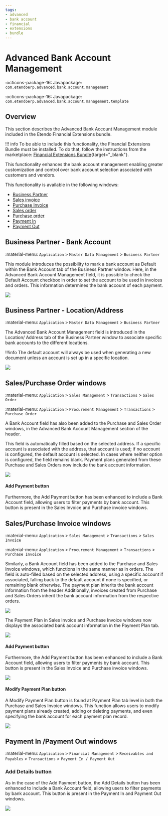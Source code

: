 ```yaml
---
tags:
- advanced
- bank account
- financial
- extensions
- bundle
---
```


# Advanced Bank Account Management

:octicons-package-16: Javapackage: `com.etendoerp.advanced.bank.account.management`

:octicons-package-16: Javapackage: `com.etendoerp.advanced.bank.account.management.template`

## Overview
This section describes the Advanced Bank Account Management module included in the Etendo Financial Extensions bundle.

!!! info
    To be able to include this functionality, the Financial Extensions Bundle must be installed. To do that, follow the instructions from the marketplace: [Financial Extensions Bundle](https://marketplace.etendo.cloud/#/product-details?module=9876ABEF90CC4ABABFC399544AC14558){target="_blank"}.

This functionality enhances the bank account management enabling greater customization and control over bank account selection associated with customers and vendors.

This functionality is available in the following windows: 

- [Business Partner](../../../basic-features/master-data-management/master-data.md#advanced-bank-account-management)
- [Sales invoice](../../../basic-features/sales-management/transactions.md#advanced-bank-account_1)
- [Purchase Invoice](../../../basic-features/procurement-management/transactions.md#advanced-bank-account_1)
- [Sales order](../../../basic-features/sales-management/transactions.md#advanced-bank-account)
- [Purchase order](../../../basic-features/procurement-management/transactions.md#advanced-bank-account)
- [Payment In](../../../basic-features/financial-management/receivables-and-payables/transactions.md#advanced-bank-account_1)
- [Payment Out](../../../basic-features/financial-management/receivables-and-payables/transactions.md#advanced-bank-account)

## Business Partner - Bank Account
:material-menu: `Application` > `Master Data Management` > `Business Partner`

This module introduces the possibility to mark a bank account as Default within the Bank Account tab of the Business Partner window. Here, in the Advanced Bank Account Management field, it is possible to check the Default Account checkbox in order to set the account to be used in invoices and orders. This information determines the bank account of each payment.

![](../../../../../assets/user-guide/etendo-classic/optional-features/bundles/financial-extensions/advanced-bank-account-management/aba1.png)

## Business Partner - Location/Address
:material-menu: `Application` > `Master Data Management` > `Business Partner` 

The Advanced Bank Account Management field is introduced in the Location/ Address tab of the Business Partner window to associate specific bank accounts to the different locations.  

!!!info
    The default account will always be used when generating a new document unless an account is set up in a specific location. 

![](../../../../../assets/user-guide/etendo-classic/optional-features/bundles/financial-extensions/advanced-bank-account-management/aba2.png)

## Sales/Purchase Order windows
:material-menu: `Application` > `Sales Management` > `Transactions` > `Sales Order`

:material-menu: `Application` > `Procurement Management` > `Transactions` > `Purchase Order`

A Bank Account field has also been added to the Purchase and Sales Order windows, in the Advanced Bank Account Management section of the header. 

This field is automatically filled based on the selected address. If a specific account is associated with the address, that account is used; if no account is configured, the default account is selected. In cases where neither option is configured, the field remains blank. Payment plans generated from these Purchase and Sales Orders now include the bank account information.

![](../../../../../assets/user-guide/etendo-classic/optional-features/bundles/financial-extensions/advanced-bank-account-management/aba3.png)

#### Add Payment button

Furthermore, the Add Payment button has been enhanced to include a Bank Account field, allowing users to filter payments by bank account. This button is present in the Sales Invoice and Purchase invoice windows.


## Sales/Purchase Invoice windows

:material-menu: `Application` > `Sales Management` > `Transactions` > `Sales Invoice`

:material-menu: `Application` > `Procurement Management` > `Transactions` > `Purchase Invoice`

Similarly, a Bank Account field has been added to the Purchase and Sales Invoice windows, which functions in the same manner as in orders. The field is auto-filled based on the selected address, using a specific account if associated, falling back to the default account if none is specified, or remaining blank otherwise. 
The payment plan inherits the bank account information from the header
Additionally, invoices created from Purchase and Sales Orders inherit the bank account information from the respective orders.

![](../../../../../assets/user-guide/etendo-classic/optional-features/bundles/financial-extensions/advanced-bank-account-management/aba4.png)

The Payment Plan in Sales Invoice and Purchase Invoice windows now displays the associated bank account information in the Payment Plan tab. 

![](../../../../../assets/user-guide/etendo-classic/optional-features/bundles/financial-extensions/advanced-bank-account-management/aba5.png)

#### Add Payment button

Furthermore, the Add Payment button has been enhanced to include a Bank Account field, allowing users to filter payments by bank account. This button is present in the Sales Invoice and Purchase invoice windows.

![](../../../../../assets/user-guide/etendo-classic/optional-features/bundles/financial-extensions/advanced-bank-account-management/aba6.png)


#### Modify Payment Plan button

A Modify Payment Plan button is found at Payment Plan tab level in both the Purchase and Sales Invoice windows. This function allows users to modify payment plans already created, adding or deleting payments, and even specifying the bank account for each payment plan record.

![](../../../../../assets/user-guide/etendo-classic/optional-features/bundles/financial-extensions/advanced-bank-account-management/aba7.png)

## Payment In /Payment Out windows
:material-menu: `Application` > `Financial Management` > `Receivables and Payables` > `Transactions` > `Payment In / Payment Out` 
### Add Details button


As in the case of the Add Payment button, the Add Details button has been enhanced to include a Bank Account field, allowing users to filter payments by bank account. This button is present in the Payment In and Payment Out windows.

![](../../../../../assets/user-guide/etendo-classic/optional-features/bundles/financial-extensions/advanced-bank-account-management/aba8.png)